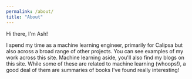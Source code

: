 ```yaml
---
permalink: /about/
title: "About"
---
```


Hi there, I'm Ash!

I spend my time as a machine learning engineer, primarily for Calipsa but also across a broad range of other projects.
You can see examples of my work across this site.
Machine learning aside, you'll also find my blogs on this site. While some of these are related to machine learning (whoops!),  a good deal of them are summaries of books I've found
really interesting!

